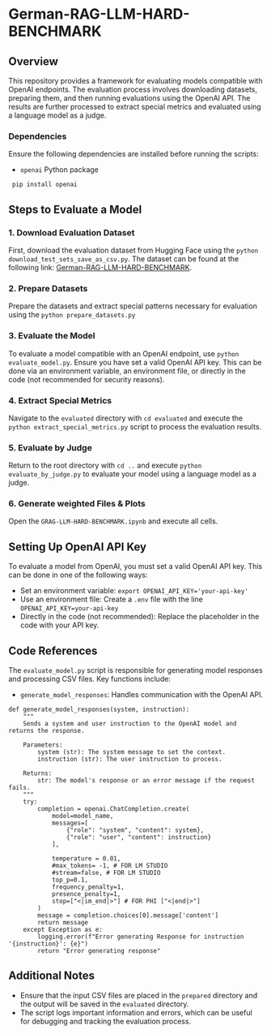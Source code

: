 # German-RAG-LLM-HARD-BENCHMARK

## Overview

This repository provides a framework for evaluating models compatible with OpenAI endpoints. The evaluation process involves downloading datasets, preparing them, and then running evaluations using the OpenAI API. The results are further processed to extract special metrics and evaluated using a language model as a judge.

### Dependencies

Ensure the following dependencies are installed before running the scripts:

- `openai` Python package

``` pip install openai``` 

## Steps to Evaluate a Model

### 1. Download Evaluation Dataset

First, download the evaluation dataset from Hugging Face using the `python download_test_sets_save_as_csv.py`. The dataset can be found at the following link: [German-RAG-LLM-HARD-BENCHMARK](https://huggingface.co/datasets/avemio/German-RAG-LLM-HARD-BENCHMARK).

### 2. Prepare Datasets

Prepare the datasets and extract special patterns necessary for evaluation using the `python prepare_datasets.py`

### 3. Evaluate the Model

To evaluate a model compatible with an OpenAI endpoint, use `python evaluate_model.py`. Ensure you have set a valid OpenAI API key. This can be done via an environment variable, an environment file, or directly in the code (not recommended for security reasons).

### 4. Extract Special Metrics

Navigate to the `evaluated` directory with `cd evaluated` and execute the `python extract_special_metrics.py` script to process the evaluation results.

### 5. Evaluate by Judge

Return to the root directory with `cd ..` and execute `python evaluate_by_judge.py` to evaluate your model using a language model as a judge.

### 6. Generate weighted Files & Plots

Open the `GRAG-LLM-HARD-BENCHMARK.ipynb` and execute all cells.

## Setting Up OpenAI API Key

To evaluate a model from OpenAI, you must set a valid OpenAI API key. This can be done in one of the following ways:

- Set an environment variable: `export OPENAI_API_KEY='your-api-key'`
- Use an environment file: Create a `.env` file with the line `OPENAI_API_KEY=your-api-key`
- Directly in the code (not recommended): Replace the placeholder in the code with your API key.

## Code References

The `evaluate_model.py` script is responsible for generating model responses and processing CSV files. Key functions include:
- `generate_model_responses`: Handles communication with the OpenAI API.

``` 
def generate_model_responses(system, instruction):
    """
    Sends a system and user instruction to the OpenAI model and returns the response.

    Parameters:
        system (str): The system message to set the context.
        instruction (str): The user instruction to process.

    Returns:
        str: The model's response or an error message if the request fails.
    """
    try:
        completion = openai.ChatCompletion.create(
            model=model_name,
            messages=[
                {"role": "system", "content": system},
                {"role": "user", "content": instruction}
            ],
            
            temperature = 0.01,
            #max_tokens= -1, # FOR LM STUDIO 
            #stream=false, # FOR LM STUDIO 
            top_p=0.1,
            frequency_penalty=1,
            presence_penalty=1,
            stop=["<|im_end|>"] # FOR PHI ["<|end|>"]
        )
        message = completion.choices[0].message['content']
        return message
    except Exception as e:
        logging.error(f"Error generating Response for instruction '{instruction}': {e}")
        return "Error generating response"
```


## Additional Notes

- Ensure that the input CSV files are placed in the `prepared` directory and the output will be saved in the `evaluated` directory.
- The script logs important information and errors, which can be useful for debugging and tracking the evaluation process.
